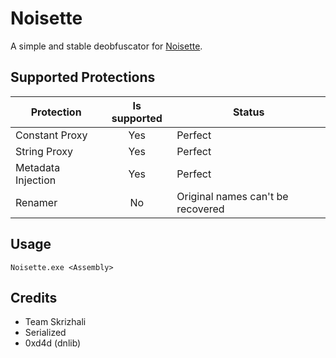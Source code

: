 # Noisette


A simple and stable deobfuscator for [Noisette](https://github.com/XenocodeRCE/Noisette-Obfuscator).

## Supported Protections
Protection| Is supported | Status
------------- | :---: | ---- |
Constant Proxy | Yes | Perfect
String Proxy  | Yes | Perfect
Metadata Injection | Yes | Perfect
Renamer | No | Original names can't be recovered

## Usage
```
Noisette.exe <Assembly>
```

## Credits
- Team Skrizhali
- Serialized
- 0xd4d (dnlib)
